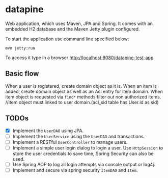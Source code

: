 # datapine

Web application, which uses Maven, JPA and Spring. It comes with an embedded H2 database and the Maven Jetty plugin configured.

To start the application use command line specified below:
```
mvn jetty:run
```

To access it type in a browser [http://localhost:8080/datapine-test-app](http://localhost:8080/datapine-test-app).

## Basic flow

When a user is registered, create domain object as it is.
When an item is added, create domain object as well as an Acl entry for item domain. 
When item object is requested via `find*` methods filter out non authorized items.
//item object must linked to user domain.(acl_sid table has  User.id as sid)

## TODOs
- [x] Implement the `UserDAO` using JPA.
- [ ] Implement the `UserService` using the `UserDAO` and transactions.
- [ ] Implement a RESTful `UserController` to manage users.
- [ ] Implement a simple user login dialog to login a user. Use `HttpSession` to store the user credentials to save time, Spring Security can also be used.
- [ ] Use Spring AOP to log all login attempts via console output or log4j.
- [ ] Implement and secure via spring security `ItemDAO` and `Item`.
